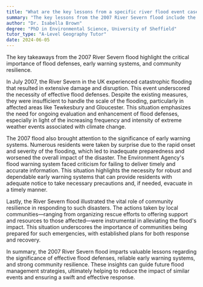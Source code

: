 ```yaml
---
title: "What are the key lessons from a specific river flood event case study?"
summary: "The key lessons from the 2007 River Severn flood include the importance of flood defences, early warning systems, and community resilience."
author: "Dr. Isabella Brown"
degree: "PhD in Environmental Science, University of Sheffield"
tutor_type: "A-Level Geography Tutor"
date: 2024-06-05
---
```


The key takeaways from the 2007 River Severn flood highlight the critical importance of flood defenses, early warning systems, and community resilience.

In July 2007, the River Severn in the UK experienced catastrophic flooding that resulted in extensive damage and disruption. This event underscored the necessity of effective flood defenses. Despite the existing measures, they were insufficient to handle the scale of the flooding, particularly in affected areas like Tewkesbury and Gloucester. This situation emphasizes the need for ongoing evaluation and enhancement of flood defenses, especially in light of the increasing frequency and intensity of extreme weather events associated with climate change.

The 2007 flood also brought attention to the significance of early warning systems. Numerous residents were taken by surprise due to the rapid onset and severity of the flooding, which led to inadequate preparedness and worsened the overall impact of the disaster. The Environment Agency's flood warning system faced criticism for failing to deliver timely and accurate information. This situation highlights the necessity for robust and dependable early warning systems that can provide residents with adequate notice to take necessary precautions and, if needed, evacuate in a timely manner.

Lastly, the River Severn flood illustrated the vital role of community resilience in responding to such disasters. The actions taken by local communities—ranging from organizing rescue efforts to offering support and resources to those affected—were instrumental in alleviating the flood's impact. This situation underscores the importance of communities being prepared for such emergencies, with established plans for both response and recovery.

In summary, the 2007 River Severn flood imparts valuable lessons regarding the significance of effective flood defenses, reliable early warning systems, and strong community resilience. These insights can guide future flood management strategies, ultimately helping to reduce the impact of similar events and ensuring a swift and effective response.
    
